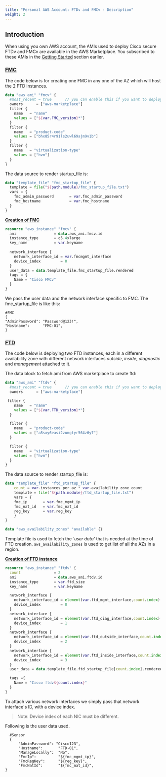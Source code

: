 ```yaml
---
title: "Personal AWS Account: FTDv and FMCv - Description"
weight: 2
---
```


## **Introduction**

 When using you own AWS account, the AMIs used to deploy Cisco secure FTDv and FMCv are available in the AWS Marketplace. You subscribed to these AMIs in the [Getting Started](/20_Getting_Started/2_Subscribe_to_FMC_and_FTD_images.md) section earlier.

### <ins>**FMC**</ins>
The code below is for creating one FMC in any one of the AZ which will host the 2 FTD instances.

```terraform
data "aws_ami" "fmcv" {
  #most_recent = true      // you can enable this if you want to deploy more
  owners      = ["aws-marketplace"]
  filter {
    name   = "name"
    values = ["${var.FMC_version}*"]
  }
  filter {
    name   = "product-code"
    values = ["bhx85r4r91ls2uwl69ajm9v1b"]
  }
  filter {
    name   = "virtualization-type"
    values = ["hvm"]
  }
}
```

The data source to render startup_file is: 

```terraform
data "template_file" "fmc_startup_file" {
  template = file("${path.module}/fmc_startup_file.txt")
  vars = {
    fmc_admin_password       = var.fmc_admin_password
    fmc_hostname             = var.fmc_hostname
  }
}
```

<ins>**Creation of FMC**</ins>

```terraform
resource "aws_instance" "fmcv" {
  ami                 = data.aws_ami.fmcv.id
  instance_type       = c5.4xlarge
  key_name            = var.keyname
    
  network_interface {
    network_interface_id = var.fmcmgmt_interface
    device_index         = 0
  }
  user_data = data.template_file.fmc_startup_file.rendered
  tags = {
    Name = "Cisco FMCv"
  }
}
```

We pass the user data and the network interface specific to FMC. The fmc_startup_file is like this:

```
#FMC
{
"AdminPassword": "Password@123!",
"Hostname":      "FMC-01",
}
``` 
 
### <ins>**FTD</ins>**

The code below is deploying two FTD instances, each in a different availability zone with different network interfaces *outside*, *inside*, *diagnostic* and *management* attached to it.

The data block to fetch ami from AWS marketplace to create ftd:  

```terraform
data "aws_ami" "ftdv" {
  #most_recent = true      // you can enable this if you want to deploy more
  owners      = ["aws-marketplace"]

 filter {
    name   = "name"
    values = ["${var.FTD_version}*"]
  }

  filter {
    name   = "product-code"
    values = ["a8sxy6easi2zumgtyr564z6y7"]
  }

  filter {
    name   = "virtualization-type"
    values = ["hvm"]
  }
}
```

The data source to render startup_file is:

```terraform
data "template_file" "ftd_startup_file" {
    count = var.instances_per_az * var.availability_zone_count
    template = file("${path.module}/ftd_startup_file.txt")
    vars = {
    fmc_ip       = var.fmc_mgmt_ip
    fmc_nat_id   = var.fmc_nat_id
    reg_key      = var.reg_key
    }
}

data "aws_availability_zones" "available" {}
```

Template file is used to fetch the *'user data'* that is needed at the time of FTD creation. ```aws_availability_zones``` is used to get list of all the AZs in a region.  


**<ins>Creation of FTD instance </ins>** 

```terraform
resource "aws_instance" "ftdv" {
  count               = 2
  ami                 = data.aws_ami.ftdv.id
  instance_type       = var.ftd_size
  key_name            = var.keyname

  network_interface {
    network_interface_id = element(var.ftd_mgmt_interface,count.index)
    device_index         = 0
  }
  network_interface {
    network_interface_id = element(var.ftd_diag_interface,count.index)
    device_index         = 1
  }
  network_interface {
    network_interface_id = element(var.ftd_outside_interface,count.index)
    device_index         = 2
  }
  network_interface {
    network_interface_id = element(var.ftd_inside_interface,count.index)
    device_index         = 3
  }
  user_data = data.template_file.ftd_startup_file[count.index].rendered

  tags ={
    Name = "Cisco ftdv${count.index}"
  }
}
```  

To attach various network interfaces we simply pass that network interface's ID, with a device index. 
>Note: Device index of each NIC must be different.

Following is the user data used.

```
  #Sensor
  {
      "AdminPassword": "Cisco123",
      "Hostname":       "FTD-01",
      "ManageLocally":  "No",
      "FmcIp":          "${fmc_mgmt_ip}",
      "FmcRegKey":      "${reg_key}",
      "FmcNatId":       "${fmc_nat_id}",
}
```

